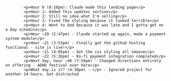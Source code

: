             <p>Hour 0 (8:10pm): Claude made this landing page</p>
            <p>Hour 1: Added this updates section</p>
            <p>Hour 2: Still no idea what I'm selling</p>
            <p>Hour 3: Fixed the styling because it looked terrible</p>
            <p>Hour 4: Went to bed because it was late and I gotta get on a day schedule</p>
            <p>Hour ~19 (2:47pm) - Claude started up again, made a payment system module</p>
            <p>Hour ~21 (3:53pm) - Finally got the github hosting functional - site is live!</p>
            <p>Hour ~21 (4:05pm) - Got the css styling all smoove</p>
            <p>Hour ~22 (5:26pm) - Ko-fi payment integration completed</p>
            <p>Next day, hour ~48 (7:56pm) - Changed directions entirely on offering - ADHD festival over here</p>
            <p>What day is it? (4:30pm) - </p> - Ignored project for another 24 hours. Got distracted